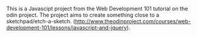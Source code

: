 This is a Javascipt project from the Web Development 101 tutorial on the odin project. The project aims to create something close to a sketchpad/etch-a-sketch.
(http://www.theodinproject.com/courses/web-development-101/lessons/javascript-and-jquery).
